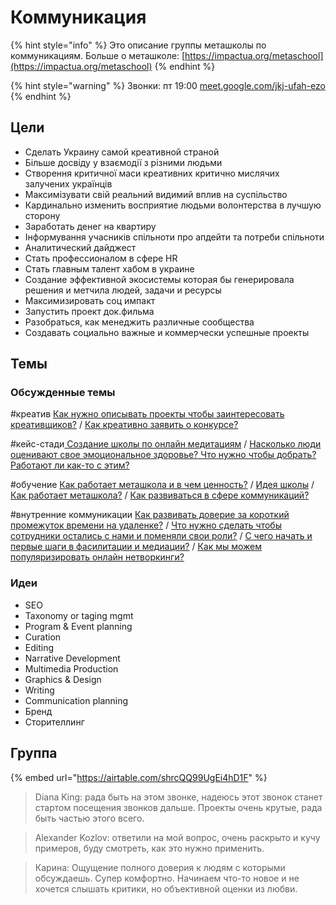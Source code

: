 # Коммуникация

{% hint style="info" %}
Это описание группы меташколы по коммуникациям. Больше о меташколе: [https://impactua.org/metaschool](https://impactua.org/metaschool)
{% endhint %}

{% hint style="warning" %}
Звонки: пт 19:00 [meet.google.com/jkj-ufah-ezo ](https://meet.google.com/jkj-ufah-ezo)
{% endhint %}

## Цели

* Сделать Украину самой креативной страной
* Більше досвіду у взаємодії з різними людьми
* Створення критичної маси креативних критично мислячих залучених українців
* Максимізувати свій реальний видимий вплив на суспільство
* Кардинально изменить восприятие людьми волонтерства в лучшую сторону 
* Заработать денег на квартиру
* Інформування учасників спільноти про апдейти та потреби спільноти
* Аналитический дайджест
* Стать профессионалом в сфере HR
* Стать главным талент хабом в украине
* Создание эффективной экосистемы которая бы генерировала решения и метчила людей, задачи и ресурсы
* Максимизировать соц импакт
* Запустить проект док.фильма
* Разобраться, как менеджить различные сообщества
* Создавать социально важные и коммерчески успешные проекты

## Темы

### Обсужденные темы

\#креатив [Как нужно описывать проекты чтобы заинтересовать креативщиков?](https://wiki.impactua.org/metashkola/kommunikaciya/15.05#maks-kak-nuzhno-opisat-etot-proekt-chtoby-zainteresovat-kreativshikov) / [Как креативно заявить о конкурсе?](https://wiki.impactua.org/metashkola/kommunikaciya/22.05)

\#кейс-стади[ Создание школы по онлайн медитациям](https://wiki.impactua.org/metashkola/kommunikaciya/15.05#karina-gotovy-pouchastvovat-da-net-i-pochemu) / [Насколько люди оценивают свое эмоциональное здоровье? Что нужно чтобы добрать? Работают ли как-то с этим?](https://wiki.impactua.org/metashkola/kommunikaciya/22.05#karina-naskolko-by-vy-ocenili-svoe-emocionalnoe-zdorove-chto-nuzhno-chtoby-dobrat-rabotaet-li-kak-to-s-etim)

\#обучение [Как работает меташкола и в чем ценность?](https://wiki.impactua.org/metashkola/kommunikaciya/15.05#saya-kak-rabotaet-metashkola-i-v-chem-cennost) / [Идея школы](https://wiki.impactua.org/metashkola/kommunikaciya/29.05#yulya-ideya-shkoly) / [Как работает меташкола?](https://wiki.impactua.org/metashkola/kommunikaciya/05.06#tanya-kak-rabotaet-metashkola) / [Как развиваться в сфере коммуникаций?](https://wiki.impactua.org/metashkola/kommunikaciya/05.06#saya-kak-razvivatsya-v-sfere-kommunikacii)

\#внутренние коммуникации [Как развивать доверие за короткий промежуток времени на удаленке?](https://wiki.impactua.org/metashkola/kommunikaciya/29.05#aleks-kak-razvivat-doverie-za-korotkii-promezhutok-vremeni-na-udalenke) / [Что нужно сделать чтобы сотрудники остались с нами и поменяли свои роли?](https://wiki.impactua.org/metashkola/kommunikaciya/22.05#arkadii-chto-nuzhno-sdelat-chtoby-perevodchiki-ostalis-s-nami-i-pomenyali-svoi-roli) / [С чего начать и первые шаги в фасилитации и медиации?](https://wiki.impactua.org/metashkola/kommunikaciya/15.05#arkadii-s-chego-nachat-i-pervye-shagi-v-fasilitacii-i-meditacii) / [Как мы можем популяризировать онлайн нетворкинги?](https://wiki.impactua.org/metashkola/kommunikaciya/05.06#anya-kak-my-mozhem-populyarizirovat-rendom-kofe)

### Идеи

* SEO
* Taxonomy or taging mgmt
* Program & Event planning
* Curation
* Editing
* Narrative Development
* Multimedia Production
* Graphics & Design
* Writing
* Communication planning
* Бренд
* Сторителлинг

## Группа

{% embed url="https://airtable.com/shrcQQ99UgEi4hD1F" %}

> Diana King: рада быть на этом звонке, надеюсь этот звонок станет стартом посещения звонков дальше. Проекты очень крутые, рада быть частью этого всего.

> Alexander Kozlov: ответили на мой вопрос, очень раскрыто и кучу примеров, буду смотреть, как это нужно применить.

> Карина: Ощущение полного доверия к людям с которыми обсуждаешь. Супер комфортно. Начинаем что-то новое и не хочется слышать критики, но объективной оценки из любви.


